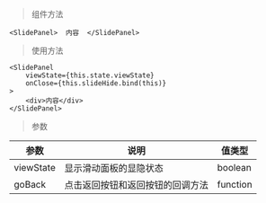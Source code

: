 > 组件方法
```
<SlidePanel>  内容  </SlidePanel>
```

> 使用方法

```
<SlidePanel
    viewState={this.state.viewState}
    onClose={this.slideHide.bind(this)}
>
    <div>内容</div>
</SlidePanel>
```

> 参数

| 参数           | 说明         |值类型|
| ------------- |-------------|-------------|
| viewState        | 显示滑动面板的显隐状态|boolean|
| goBack        | 点击返回按钮和返回按钮的回调方法 |function|